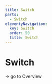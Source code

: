 ```yaml
---
title: Switch
parts:
  - Switch
eleventyNavigation:
  key: Switch
  order: 50
  title: Switch
---
```


# Switch

-> go to Overview
